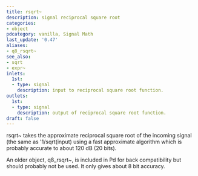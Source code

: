 ```yaml
---
title: rsqrt~
description: signal reciprocal square root
categories:
- object
pdcategory: vanilla, Signal Math
last_update: '0.47'
aliases:
- q8_rsqrt~
see_also:
- sqrt
- expr~
inlets:
  1st:
  - type: signal
    description: input to reciprocal square root function.
outlets:
  1st:
  - type: signal
    description: output of reciprocal square root function.
draft: false
---
```

rsqrt~ takes the approximate reciprocal square root of the incoming signal (the same as '1/sqrt(input) using a fast approximate algorithm which is probably accurate to about 120 dB (20 bits).

An older object, q8_rsqrt~, is included in Pd for back compatibility but should probably not be used. It only gives about 8 bit accuracy.
